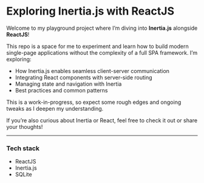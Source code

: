 # Exploring Inertia.js with ReactJS

Welcome to my playground project where I’m diving into **Inertia.js** alongside **ReactJS**!

This repo is a space for me to experiment and learn how to build modern single-page applications without the complexity of a full SPA framework. I’m exploring:

- How Inertia.js enables seamless client-server communication  
- Integrating React components with server-side routing  
- Managing state and navigation with Inertia  
- Best practices and common patterns

This is a work-in-progress, so expect some rough edges and ongoing tweaks as I deepen my understanding.

If you’re also curious about Inertia or React, feel free to check it out or share your thoughts!

---

### Tech stack  
- ReactJS  
- Inertia.js  
- SQLite